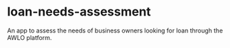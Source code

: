 # loan-needs-assessment
An app to assess the needs of business owners looking for loan through the AWLO platform.
